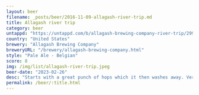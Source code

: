 ```yaml
---
layout: beer
filename: _posts/beer/2016-11-09-allagash-river-trip.md
title: Allagash river trip
category: beer
untappd: "https://untappd.com/b/allagash-brewing-company-river-trip/2990112"
country: "United States"
brewery: "Allagash Brewing Company"
breweryURL: "/brewery/allagash-brewing-company.html"
style: "Pale Ale - Belgian"
score: 8
img: /img/list/allagash-river-trip.jpeg
beer-date: "2023-02-26"
desc: "Starts with a great punch of hops which it then washes away. Very interesting"
permalink: /beer/:title.html
---
```

